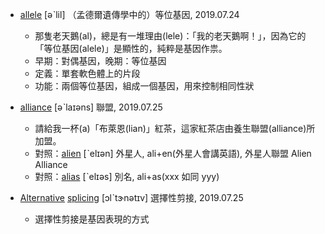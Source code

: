 - [allele](https://tw.dictionary.search.yahoo.com/search?p=allele) [əˋlil] （孟德爾遺傳學中的）等位基因, 2019.07.24
  - 那隻老天鵝(al)，總是有一堆理由(lele)：「我的老天鵝啊！」，因為它的「等位基因(alele)」是顯性的，純粹是基因作祟。
  - 早期：對偶基因，晚期：等位基因
  - 定義：單套軟色體上的片段
  - 功能：兩個等位基因，組成一個基因，用來控制相同性狀
  
- [alliance](https://tw.dictionary.search.yahoo.com/search?p=alliance) [əˋlaɪəns] 聯盟, 2019.07.25
  - 請給我一杯(a)「布萊恩(lian)」紅茶，這家紅茶店由養生聯盟(alliance)所加盟。
  - 對照：[alien](https://tw.dictionary.search.yahoo.com/search?p=alien) [ˋelɪən] 外星人, ali+en(外星人會講英語), 外星人聯盟 Alien Alliance
  - 對照：[alias](https://tw.dictionary.search.yahoo.com/search?p=alias) [ˋelɪəs] 別名, ali+as(xxx 如同 yyy)

- [Alternative](https://tw.dictionary.search.yahoo.com/search?p=Alternative) [splicing](https://tw.dictionary.search.yahoo.com/search?p=splicing) [ɔlˋtɝnətɪv] 選擇性剪接, 2019.07.25
  - 選擇性剪接是基因表現的方式
